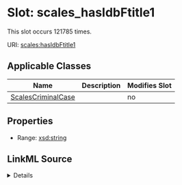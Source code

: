 

# Slot: scales_hasIdbFtitle1




This slot occurs 121785 times.


URI: [scales:hasIdbFtitle1](http://schemas.scales-okn.org/rdf/scales#hasIdbFtitle1)



<!-- no inheritance hierarchy -->





## Applicable Classes

| Name | Description | Modifies Slot |
| --- | --- | --- |
| [ScalesCriminalCase](../classes/ScalesCriminalCase.md) |  |  no  |







## Properties

* Range: [xsd:string](http://www.w3.org/2001/XMLSchema#string)







## LinkML Source

<details>

```yaml
name: scales_hasIdbFtitle1
from_schema: okns:scales-kg
rank: 1000
slot_uri: scales:hasIdbFtitle1
alias: scales_hasIdbFtitle1
domain_of:
- scales_CriminalCase
range: string

```
</details>